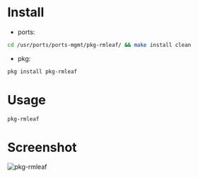 # Install

- ports:

```sh
cd /usr/ports/ports-mgmt/pkg-rmleaf/ && make install clean
```

- pkg:

```sh
pkg install pkg-rmleaf
```

# Usage

```sh
pkg-rmleaf
```

# Screenshot

![pkg-rmleaf](https://github.com/bsdelf/pkg-rmleaf/raw/master/screenshot.png)
